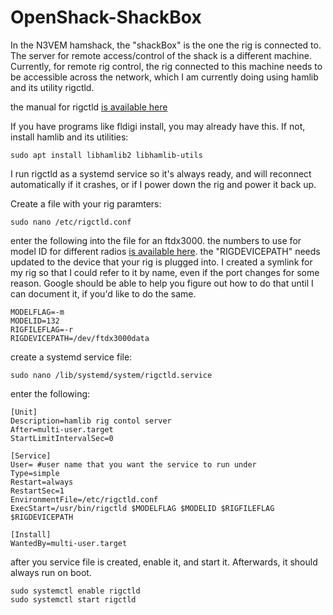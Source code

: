 # OpenShack-ShackBox

In the N3VEM hamshack, the "shackBox" is the one the rig is connected to.  The server for remote access/control of the shack is a different machine.  Currently, for remote rig control, the rig connected to this machine needs to be accessible across the network, which I am currently doing using hamlib and its utility rigctld.

the manual for rigctld [is available here](http://hamlib.sourceforge.net/manuals/hamlib.html#Introduction-to-rigctld)

If you have programs like fldigi install, you may already have this.  If not, install hamlib and its utilities:
```
sudo apt install libhamlib2 libhamlib-utils
```

I run rigctld as a systemd service so it's always ready, and will reconnect automatically if it crashes, or if I power down the rig and power it back up.

Create a file with your rig paramters:
```
sudo nano /etc/rigctld.conf
```

enter the following into the file for an ftdx3000.  the numbers to use for model ID for different radios [is available here](https://github.com/Hamlib/Hamlib/wiki/Supported-Radios).  the "RIGDEVICEPATH" needs updated to the device that your rig is plugged into.  I created a symlink for my rig so that I could refer to it by name, even if the port changes for some reason.  Google should be able to help you figure out how to do that until I can document it, if you'd like to do the same.
```
MODELFLAG=-m
MODELID=132
RIGFILEFLAG=-r
RIGDEVICEPATH=/dev/ftdx3000data
```

create a systemd service file:
```
sudo nano /lib/systemd/system/rigctld.service
```

enter the following:
```
[Unit]
Description=hamlib rig contol server
After=multi-user.target
StartLimitIntervalSec=0

[Service]
User= #user name that you want the service to run under
Type=simple
Restart=always
RestartSec=1
EnvironmentFile=/etc/rigctld.conf
ExecStart=/usr/bin/rigctld $MODELFLAG $MODELID $RIGFILEFLAG $RIGDEVICEPATH

[Install]
WantedBy=multi-user.target
```

after you service file is created, enable it, and start it.  Afterwards, it should always run on boot.
```
sudo systemctl enable rigctld
sudo systemctl start rigctld
```
